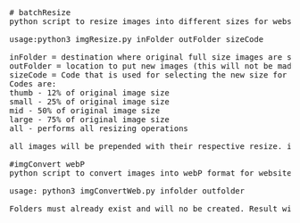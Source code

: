 <pre>
# batchResize
python script to resize images into different sizes for websites, linux CLI

usage:python3 imgResize.py inFolder outFolder sizeCode

inFolder = destination where original full size images are stored
outFolder = location to put new images (this will not be made automatically, must be created first)
sizeCode = Code that is used for selecting the new size for the output images
Codes are:
thumb - 12% of original image size
small - 25% of original image size
mid - 50% of original image size
large - 75% of original image size
all - performs all resizing operations 

all images will be prepended with their respective resize. i.e. 001.jpg -> small_001.jpg

#imgConvert webP
python script to convert images into webP format for websites, linux CLI

usage: python3 imgConvertWeb.py infolder outfolder

Folders must already exist and will no be created. Result will be that all images taken from the inFolder will be converted and placed into the outFolder.





</pre>
